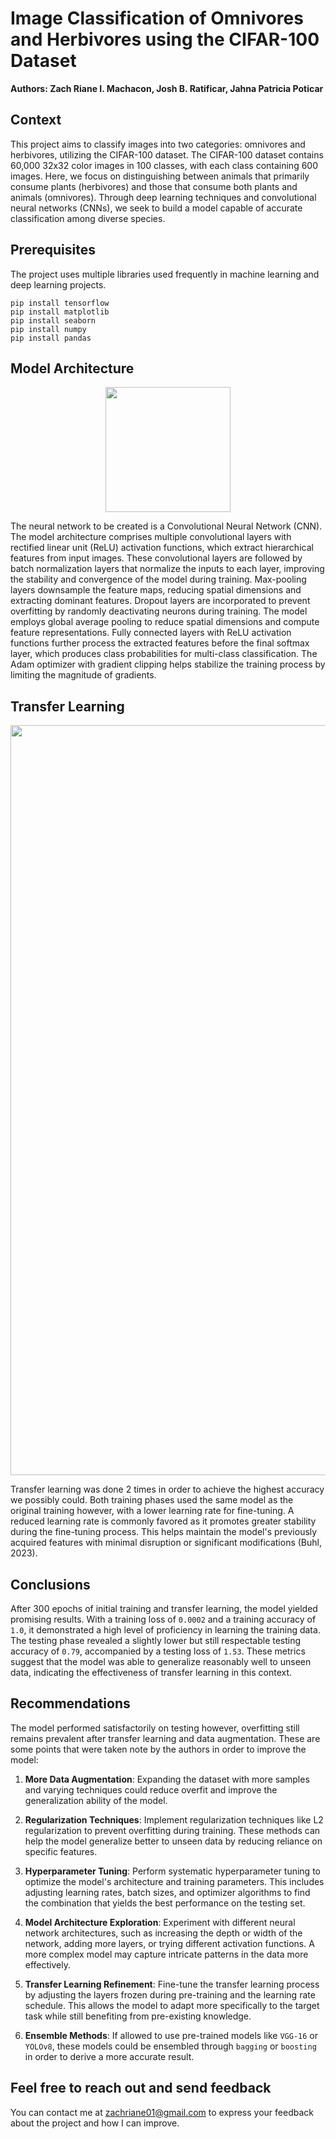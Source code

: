 # **Image Classification of Omnivores and Herbivores using the CIFAR-100 Dataset**

**Authors: Zach Riane I. Machacon, Josh B. Ratificar, Jahna Patricia Poticar**

## Context

This project aims to classify images into two categories: omnivores and herbivores, utilizing the CIFAR-100 dataset. The CIFAR-100 dataset contains 60,000 32x32 color images in 100 classes, with each class containing 600 images. Here, we focus on distinguishing between animals that primarily consume plants (herbivores) and those that consume both plants and animals (omnivores). Through deep learning techniques and convolutional neural networks (CNNs), we seek to build a model capable of accurate classification among diverse species.

## Prerequisites
The project uses multiple libraries used frequently in machine learning and deep learning projects.
```
pip install tensorflow
pip install matplotlib
pip install seaborn
pip install numpy
pip install pandas
```

## Model Architecture

<p align="center">
    <img src="https://i.imgur.com/NBppEb4.png" width="200" />
</p>

The neural network to be created is a Convolutional Neural Network (CNN). The model architecture comprises multiple convolutional layers with rectified linear unit (ReLU) activation functions, which extract hierarchical features from input images. These convolutional layers are followed by batch normalization layers that normalize the inputs to each layer, improving the stability and convergence of the model during training. Max-pooling layers downsample the feature maps, reducing spatial dimensions and extracting dominant features. Dropout layers are incorporated to prevent overfitting by randomly deactivating neurons during training. The model employs global average pooling to reduce spatial dimensions and compute feature representations. Fully connected layers with ReLU activation functions further process the extracted features before the final softmax layer, which produces class probabilities for multi-class classification. The Adam optimizer with gradient clipping helps stabilize the training process by limiting the magnitude of gradients.

## Transfer Learning

<p align="center">
    <img src="https://i.imgur.com/w5LRcwI.png" width="1200" />
</p>

Transfer learning was done 2 times in order to achieve the highest accuracy we possibly could. Both training phases used the same model as the original training however, with a lower learning rate for fine-tuning. A reduced learning rate is commonly favored as it promotes greater stability during the fine-tuning process. This helps maintain the model's previously acquired features with minimal disruption or significant modifications (Buhl, 2023).

## Conclusions

After 300 epochs of initial training and transfer learning, the model yielded promising results. With a training loss of `0.0002` and a training accuracy of `1.0`, it demonstrated a high level of proficiency in learning the training data. The testing phase revealed a slightly lower but still respectable testing accuracy of `0.79`, accompanied by a testing loss of `1.53`. These metrics suggest that the model was able to generalize reasonably well to unseen data, indicating the effectiveness of transfer learning in this context. 

## Recommendations

The model performed satisfactorily on testing however, overfitting still remains prevalent after transfer learning and data augmentation. These are some points that were taken note by the authors in order to improve the model:

1. **More Data Augmentation**: Expanding the dataset with more samples and varying techniques could reduce overfit and improve the generalization ability of the model.

2. **Regularization Techniques**: Implement regularization techniques like L2 regularization to prevent overfitting during training. These methods can help the model generalize better to unseen data by reducing reliance on specific features.

3. **Hyperparameter Tuning**: Perform systematic hyperparameter tuning to optimize the model's architecture and training parameters. This includes adjusting learning rates, batch sizes, and optimizer algorithms to find the combination that yields the best performance on the testing set.

4. **Model Architecture Exploration**: Experiment with different neural network architectures, such as increasing the depth or width of the network, adding more layers, or trying different activation functions. A more complex model may capture intricate patterns in the data more effectively.

5. **Transfer Learning Refinement**: Fine-tune the transfer learning process by adjusting the layers frozen during pre-training and the learning rate schedule. This allows the model to adapt more specifically to the target task while still benefiting from pre-existing knowledge.

6. **Ensemble Methods**: If allowed to use pre-trained models like `VGG-16` or `YOLOv8`, these models could be ensembled through `bagging` or `boosting` in order to derive a more accurate result.

## Feel free to reach out and send feedback
You can contact me at zachriane01@gmail.com to express your feedback about the project and how I can improve.